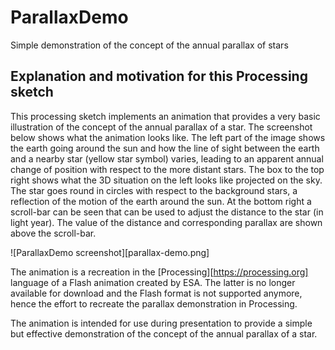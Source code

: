 # ParallaxDemo

Simple demonstration of the concept of the annual parallax of stars

## Explanation and motivation for this Processing sketch

This processing sketch implements an animation that provides a very basic
illustration of the concept of the annual parallax of a star. The screenshot
below shows what the animation looks like. The left part of the image shows
the earth going around the sun and how the line of sight between the earth
and a nearby star (yellow star symbol) varies, leading to an apparent annual
change of position with respect to the more distant stars. The box to the
top right shows what the 3D situation on the left looks like projected on
the sky. The star goes round in circles with respect to the background
stars, a reflection of the motion of the earth around the sun. At the bottom
right a scroll-bar can be seen that can be used to adjust the distance to
the star (in light year). The value of the distance and corresponding
parallax are shown above the scroll-bar.

![ParallaxDemo screenshot][parallax-demo.png]

The animation is a recreation in the [Processing][https://processing.org]
language of a Flash animation created by ESA. The latter is no longer
available for download and the Flash format is not supported anymore, hence
the effort to recreate the parallax demonstration in Processing.

The animation is intended for use during presentation to provide a simple
but effective demonstration of the concept of the annual parallax of a star.
